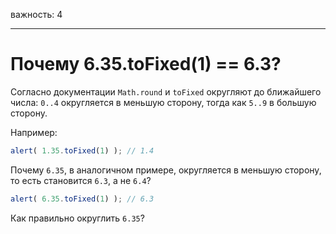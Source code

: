 важность: 4

---

# Почему 6.35.toFixed(1) == 6.3?

Согласно документации `Math.round` и `toFixed` округляют до ближайшего числа: `0..4` округляется в меньшую сторону, тогда как `5..9` в большую сторону. 

Например:

```js run
alert( 1.35.toFixed(1) ); // 1.4
```

Почему `6.35`, в аналогичном примере, округляется в меньшую сторону, то есть становится `6.3`, а не `6.4`?

```js run
alert( 6.35.toFixed(1) ); // 6.3
```

Как правильно округлить `6.35`?

